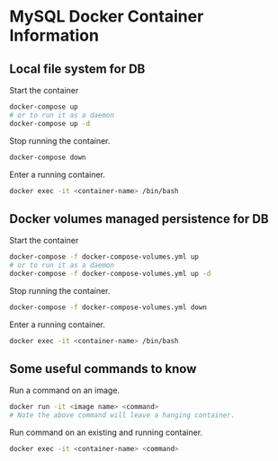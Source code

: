 # MySQL Docker Container Information

## Local file system for DB
Start the container
```bash
docker-compose up
# or to run it as a daemon
docker-compose up -d
```

Stop running the container.
```bash
docker-compose down
```

Enter a running container.
```bash
docker exec -it <container-name> /bin/bash
```

## Docker volumes managed persistence for DB
Start the container
```bash
docker-compose -f docker-compose-volumes.yml up
# or to run it as a daemon
docker-compose -f docker-compose-volumes.yml up -d
```

Stop running the container.
```bash
docker-compose -f docker-compose-volumes.yml down
```

Enter a running container.
```bash
docker exec -it <container-name> /bin/bash
```

## Some useful commands to know
Run a command on an image.
```bash
docker run -it <image name> <command>
# Note the above command will leave a hanging container.
```

Run command on an existing and running container.
```bash
docker exec -it <container-name> <command>
```